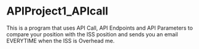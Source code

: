 # APIProject1_APIcall
This is a program that uses API Call, API Endpoints and API Parameters to compare your position with the ISS position and sends you an email EVERYTIME when the ISS is Overhead me.

